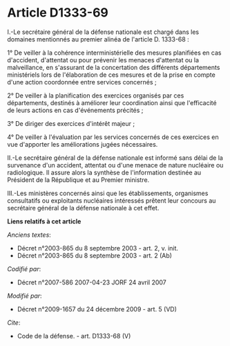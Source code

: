# Article D1333-69

I.-Le secrétaire général de la défense nationale est chargé dans les domaines mentionnés au premier alinéa de l'article D.
1333-68 : 

1° De veiller à la cohérence interministérielle des mesures planifiées en cas d'accident, d'attentat ou pour prévenir les
menaces d'attentat ou la malveillance, en s'assurant de la concertation des différents départements ministériels lors de
l'élaboration de ces mesures et de la prise en compte d'une action coordonnée entre services concernés ; 

2° De veiller à la planification des exercices organisés par ces départements, destinés à améliorer leur coordination ainsi
que l'efficacité de leurs actions en cas d'événements précités ; 

3° De diriger des exercices d'intérêt majeur ; 

4° De veiller à l'évaluation par les services concernés de ces exercices en vue d'apporter les améliorations jugées
nécessaires. 

II.-Le secrétaire général de la défense nationale est informé sans délai de la survenance d'un accident, attentat ou d'une
menace de nature nucléaire ou radiologique. Il assure alors la synthèse de l'information destinée au Président de la
République et au Premier ministre. 

III.-Les ministères concernés ainsi que les établissements, organismes consultatifs ou exploitants nucléaires intéressés
prêtent leur concours au secrétaire général de la défense nationale à cet effet.

**Liens relatifs à cet article**

_Anciens textes_:

  - Décret n°2003-865 du 8 septembre 2003 - art. 2, v. init.
  - Décret n°2003-865 du 8 septembre 2003 - art. 2 (Ab)

_Codifié par_:

  - Décret n°2007-586 2007-04-23 JORF 24 avril 2007

_Modifié par_:

  - Décret n°2009-1657 du 24 décembre 2009 - art. 5 (VD)

_Cite_:

  - Code de la défense. - art. D1333-68 (V)
